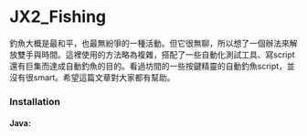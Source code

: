 # JX2_Fishing
釣魚大概是最和平，也最無紛爭的一種活動。但它很無聊，所以想了一個辦法來解放雙手與時間。這裡使用的方法略為複雜，搭配了一些自動化測試工具、寫script還有巨集而達成自動釣魚的目的。看過坊間的一些按鍵精靈的自動釣魚script，並沒有很smart。希望這篇文章對大家都有幫助。

### Installation

#### Java:
